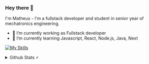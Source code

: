### Hey there 👋
 I'm Matheus - I'm a fullstack developer and student in senior year of mechatronics engineering.
 
- 🔭 I’m currently working as Fullstack developer
- 🌱 I’m currently learning Javascript, React, Node.js, Java, Next

[![My Skills](https://skillicons.dev/icons?i=js,html,css,react,nodejs,ts,nextjs,mysql,nestjs)](https://skillicons.dev)

<details>
  <summary>Github Stats ⚡</summary>
 
<a href="#">![Top Langs](https://github-readme-stats.vercel.app/api/top-langs/?username=M-Zweibrucker&layout=compact&theme=blueberry&count_private=true&hide_border=true)</a>

</details>
